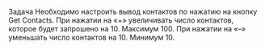 Задача
Необходимо настроить вывод контактов по нажатию на кнопку Get Contacts.
При нажатии на «+» увеличивать число контактов, которое будет запрошено на 10. Максимум 100.
При нажатии на «–» уменьшать число контактов на 10. Минимум 10.
